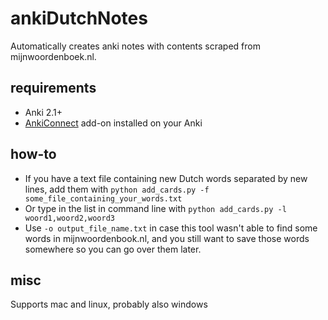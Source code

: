 ankiDutchNotes
======
Automatically creates anki notes with contents scraped from mijnwoordenboek.nl.


requirements
------
* Anki 2.1+
* [AnkiConnect](https://ankiweb.net/shared/info/2055492159) add-on installed on your Anki



how-to
------
* If you have a text file containing new Dutch words separated by new lines, add them with
`python add_cards.py -f some_file_containing_your_words.txt`
* Or type in the list in command line with
`python add_cards.py -l woord1,woord2,woord3`
* Use `-o output_file_name.txt` in case this tool wasn't able to find some words in mijnwoordenbook.nl, and you still want to save those words somewhere so you can go over them later.


misc
------
Supports mac and linux, probably also windows
